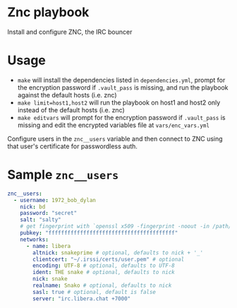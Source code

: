 # Znc playbook

Install and configure ZNC, the IRC bouncer

# Usage

- `make` will install the dependencies listed in `dependencies.yml`, prompt for the encryption password if `.vault_pass` is missing, and run the playbook against the default hosts (i.e. znc)
- `make limit=host1,host2` will run the playbook on host1 and host2 only instead of the default hosts (i.e. znc)
- `make editvars` will prompt for the encryption password if `.vault_pass` is missing and edit the encrypted variables file at `vars/enc_vars.yml`

Configure users in the `znc__users` variable and then connect to ZNC using that user's certificate for passwordless auth.

# Sample `znc__users`

```yaml
znc__users:
  - username: 1972_bob_dylan
    nick: bd
    password: "secret"
    salt: "salty"
    # get fingerprint with `openssl x509 -fingerprint -noout -in /path/to/cert.pem | cut -f2 -d '=' | tr -d ':' | tr '[:upper:]' '[:
    pubkey: "ffffffffffffffffffffffffffffffffffffffff"
    networks:
      - name: libera
        altnick: snakeprime # optional, defaults to nick + '_'
        clientcert: "~/.irssi/certs/user.pem" # optional
        encoding: UTF-8 # optional, defaults to UTF-8
        ident: THE snake # optional, defaults to nick
        nick: snake
        realname: Snako # optional, defaults to nick
        sasl: true # optional, default is false
        server: "irc.libera.chat +7000"
```
